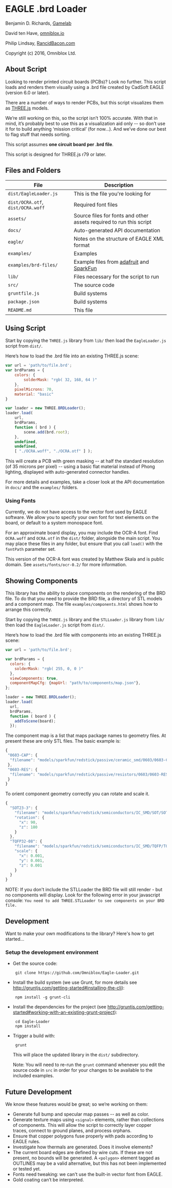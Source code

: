 # EAGLE .brd Loader

Benjamin D. Richards,
[Gamelab](http://gamefroot.com/)

David ten Have,
[omniblox.io](https://omniblox.io)

Philip Lindsay,
[RancidBacon.com](http://rancidbacon.com/)

Copyright (c) 2016, Omniblox Ltd.

## About Script

Looking to render printed circuit boards (PCBs)? Look no further. This script loads and renders them visually using a .brd file created by CadSoft EAGLE (version 6.0 or later).

There are a number of ways to render PCBs, but this script visualizes them as [THREE.js](http://threejs.org/) models.

We’re still working on this, so the script isn’t 100% accurate. With that in mind, it’s probably best to use this as a visualization aid only -- so don’t use it for to build anything ‘mission critical’ (for now...). And we’ve done our best to flag stuff that needs sorting.

This script assumes **one circuit board per .brd file**.

This script is designed for THREE.js r79 or later.

## Files and Folders

File| Description
----|------------
`dist/EagleLoader.js` | This is the file you're looking for
`dist/OCRA.otf`, `dist/OCRA.woff` | Required font files
`assets/` | Source files for fonts and other assets required to run this script
`docs/` | Auto-generated API documentation
`eagle/`| Notes on the structure of EAGLE XML format
`examples/`| Examples
`examples/brd-files/`| Example files from [adafruit](http://adafru.it) and [SparkFun](http://sparkfun.com)
`lib/`| Files necessary for the script to run
`src/`| The source code
`gruntfile.js`| Build systems
`package.json`| Build systems
`README.md`	| This file

## Using Script

Start by copying the `THREE.js` library from `lib/` then load the `EagleLoader.js` script from `dist/`.

Here’s how to load the .brd file into an existing THREE.js scene:

```javascript
var url = 'path/to/file.brd';
var brdParams = {
    colors: {
        solderMask: "rgb( 32, 168, 64 )"
    },
    pixelMicrons: 70,
    material: "basic"
}

var loader = new THREE.BRDLoader();
loader.load(
    url,
    brdParams,
    function ( brd ) {
        scene.add(brd.root);
    },
    undefined,
    undefined,
    [ "./OCRA.woff", "./OCRA.otf" ] );
```

This will create a PCB with green masking -- at half the standard resolution (of 35 microns per pixel) -- using a basic flat material instead of Phong lighting, displayed with auto-generated connector handles.

For more details and examples, take a closer look at the API documentation in `docs/` and the `examples/` folders.

### Using Fonts

Currently, we do not have access to the vector font used by EAGLE software. We allow you to specify your own font for text elements on the board, or default to a system monospace font.

For an approximate board display, you may include the OCR-A font. Find `OCRA.woff` and `OCRA.otf` in the `dist/` folder, alongside the main script. You may place these files in any folder, but ensure that you call `load()` with the `fontPath` parameter set.

This version of the OCR-A font was created by Matthew Skala and is public domain. See `assets/fonts/ocr-0.2/` for more information.

## Showing Components

This library has the ability to place components on the rendering of the BRD file. To do that you need to provide the BRD file, a directory of STL models and a component map. The file `examples/components.html` shows how to arrange this correctly.

Start by copying the `THREE.js` library and the `STLLoader.js` library from `lib/` then load the `EagleLoader.js` script from `dist/`.

Here’s how to load the .brd file with components into an existing THREE.js scene:

```javascript
var url = 'path/to/file.brd';

var brdParams = {
  colors: {
    solderMask: "rgb( 255, 0, 0 )"
  },
  viewComponents: true,
  componentMapCfg: {mapUrl: "path/to/components/map.json"},
};

loader = new THREE.BRDLoader();
loader.load(
  url,
  brdParams,
  function ( board ) {
    addToScene(board);
  });
```

The component map is a list that maps package names to geometry files. At present these are only STL files. The basic example is:

 ```javascript
 {
  "0603-CAP": {
   "filename": "models/sparkfun/redstick/passive/ceramic_smd/0603/0603-CAP.stl"
  },
  "0603-RES": {
   "filename": "models/sparkfun/redstick/passive/resistors/0603/0603-RES.stl"
  }
}
```

To orient component geometry correctly you can rotate and scale it.

```javascript
{
  "SOT23-3": {
    "filename": "models/sparkfun/redstick/semiconductors/IC_SMD/SOT/SOT23-3.STL",
    "rotation": {
      "x": 90,
      "z": 180
    }
  },
  "TQFP32-08": {
    "filename": "models/sparkfun/redstick/semiconductors/IC_SMD/TQFP/TQFP32-08/TQFP32-08.stl",
    "scale": {
      "x": 0.001,
      "y": 0.001,
      "z": 0.001
    }
  }
}
```

NOTE: If you don't include the STLLoader the BRD file will still render - but no components will display. Look for the following error in your javascript console: `You need to add THREE.STLLoader to see components on your BRD file.`


## Development

Want to make your own modifications to the library? Here's how to get
started...

### Setup the development environment

 * Get the source code:

        git clone https://github.com/Omniblox/Eagle-Loader.git

 * Install the build system (we use Grunt, for more details see <http://gruntjs.com/getting-started#installing-the-cli>):

        npm install -g grunt-cli

 * Install the dependencies for the project (see <http://gruntjs.com/getting-started#working-with-an-existing-grunt-project>):

        cd Eagle-Loader
        npm install

 * Trigger a build with:

        grunt

   This will place the updated library in the `dist/` subdirectory.

   Note: You will need to re-run the `grunt` command whenever you edit
         the source code in `src` in order for your changes to be
         available to the included examples.


## Future Development

We know these features would be great; so we’re working on them:

* Generate full bump and specular map passes -- as well as color.
* Generate texture maps using `<signal>` elements, rather than collections of components. This will allow the script to correctly layer copper traces, connect to ground planes, and process orphans.
* Ensure that copper polygons fuse properly with pads according to EAGLE rules.
* Investigate how thermals are generated. Does it involve <pin> elements?
* The current board edges are defined by wire cuts. If these are not present, no bounds will be generated. A `<polygon>` element tagged as OUTLINES may be a valid alternative, but this has not been implemented or tested yet.
* Fonts need tweaking: we can't use the built-in vector font from EAGLE.
* Gold coating can’t be interpreted.
